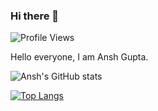 ### Hi there 👋

![Profile Views](https://komarev.com/ghpvc/?username=ansh422)
<!--
**ansh422/ansh422** is a ✨ _special_ ✨ repository because its `README.md` (this file) appears on your GitHub profile.

Here are some ideas to get you started:

- 🔭 I’m currently working on ...
- 🌱 I’m currently learning ...
- 👯 I’m looking to collaborate on ...
- 🤔 I’m looking for help with ...
- 💬 Ask me about ...
- 📫 How to reach me: ...
- 😄 Pronouns: ...
- ⚡ Fun fact: ...
-->

Hello everyone, I am Ansh Gupta.


![Ansh's GitHub stats](https://github-readme-stats.vercel.app/api?username=ansh422&count_private=true) 

[![Top Langs](https://github-readme-stats.vercel.app/api/top-langs/?username=ansh422)](https://github.com/ansh422/github-readme-stats)
